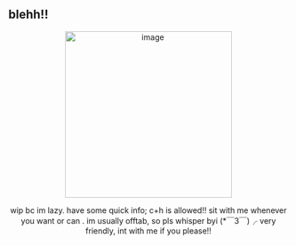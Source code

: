 ## blehh!!
 </p>
<p align="center">
<img width="300" height="300" alt="image" src="https://github.com/user-attachments/assets/196a47fd-54d5-4f78-8498-151f91f2fdcb" />
 </p>
<p align="center">
wip bc im lazy. have some quick info; c+h is allowed!! sit with me whenever you want or can . im usually offtab, so pls whisper byi (*￣3￣)╭ very friendly, int with me if you please!!






